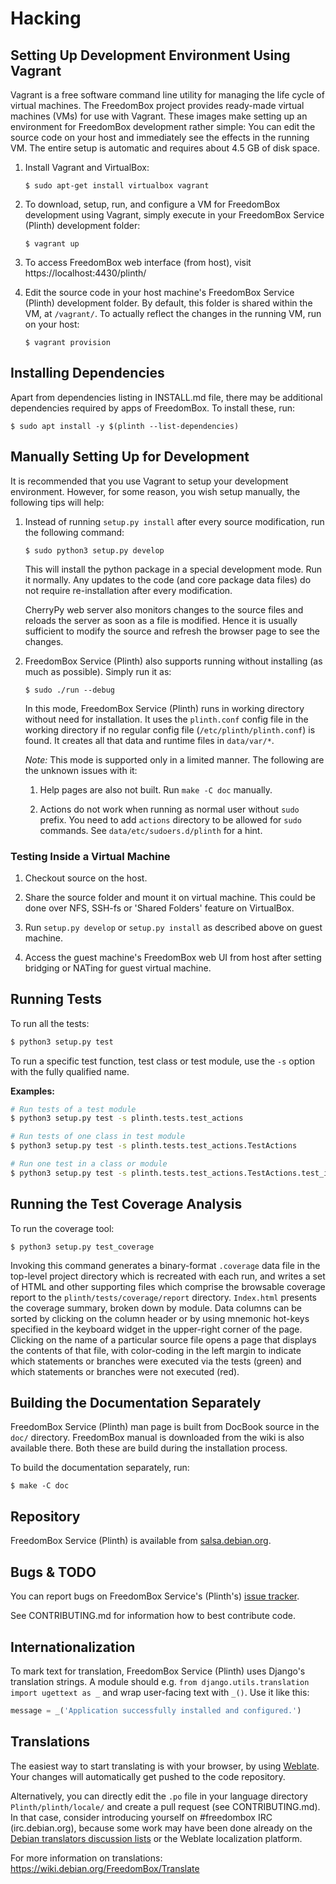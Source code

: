 # Hacking

## Setting Up Development Environment Using Vagrant

Vagrant is a free software command line utility for managing the life cycle of
virtual machines. The FreedomBox project provides ready-made virtual machines
(VMs) for use with Vagrant. These images make setting up an environment for
FreedomBox development rather simple: You can edit the source code on your host
and immediately see the effects in the running VM. The entire setup is automatic
and requires about 4.5 GB of disk space.

1. Install Vagrant and VirtualBox:

   ```
   $ sudo apt-get install virtualbox vagrant
   ```

2. To download, setup, run, and configure a VM for FreedomBox development using
   Vagrant, simply execute in your FreedomBox Service (Plinth) development
   folder:

   ```
   $ vagrant up
   ```

3. To access FreedomBox web interface (from host), visit
   https://localhost:4430/plinth/

4. Edit the source code in your host machine's FreedomBox Service (Plinth)
   development folder. By default, this folder is shared within the VM, at
   `/vagrant/`. To actually reflect the changes in the running VM, run on your
   host:

   ```
   $ vagrant provision
   ```

## Installing Dependencies

Apart from dependencies listing in INSTALL.md file, there may be additional
dependencies required by apps of FreedomBox. To install these, run:

```
$ sudo apt install -y $(plinth --list-dependencies)
```

## Manually Setting Up for Development

It is recommended that you use Vagrant to setup your development environment.
However, for some reason, you wish setup manually, the following tips will help:

1. Instead of running `setup.py install` after every source modification, run
   the following command:

   ```
   $ sudo python3 setup.py develop
   ```

   This will install the python package in a special development mode.  Run it
   normally.  Any updates to the code (and core package data files) do not
   require re-installation after every modification.

   CherryPy web server also monitors changes to the source files and reloads
   the server as soon as a file is modified.  Hence it is usually sufficient
   to modify the source and refresh the browser page to see the changes.

2. FreedomBox Service (Plinth) also supports running without installing (as much
   as possible). Simply run it as:

   ```
   $ sudo ./run --debug
   ```

   In this mode, FreedomBox Service (Plinth) runs in working directory without
   need for installation. It uses the `plinth.conf` config file in the working
   directory if no regular config file (`/etc/plinth/plinth.conf`) is found. It
   creates all that data and runtime files in `data/var/*`.

   *Note:* This mode is supported only in a limited manner.  The following are
   the unknown issues with it:

    1. Help pages are also not built. Run `make -C doc` manually.

    2. Actions do not work when running as normal user without `sudo` prefix.
       You need to add `actions` directory to be allowed for `sudo` commands.
       See `data/etc/sudoers.d/plinth` for a hint.

### Testing Inside a Virtual Machine

1. Checkout source on the host.

2. Share the source folder and mount it on virtual machine.  This could be done
   over NFS, SSH-fs or 'Shared Folders' feature on VirtualBox.

3. Run `setup.py develop` or `setup.py install` as described above on guest
   machine.

4. Access the guest machine's FreedomBox web UI from host after setting bridging
   or NATing for guest virtual machine.

## Running Tests

To run all the tests:

```bash
$ python3 setup.py test
```

To run a specific test function, test class or test module, use the `-s` option
with the fully qualified name.

**Examples:**

```bash
# Run tests of a test module
$ python3 setup.py test -s plinth.tests.test_actions

# Run tests of one class in test module
$ python3 setup.py test -s plinth.tests.test_actions.TestActions

# Run one test in a class or module
$ python3 setup.py test -s plinth.tests.test_actions.TestActions.test_is_package_manager_busy
```

## Running the Test Coverage Analysis

To run the coverage tool:

```
$ python3 setup.py test_coverage
```

Invoking this command generates a binary-format `.coverage` data file in
the top-level project directory which is recreated with each run, and
writes a set of HTML and other supporting files which comprise the
browsable coverage report to the `plinth/tests/coverage/report` directory.
`Index.html` presents the coverage summary, broken down by module.  Data
columns can be sorted by clicking on the column header or by using mnemonic
hot-keys specified in the keyboard widget in the upper-right corner of the
page.  Clicking on the name of a particular source file opens a page that
displays the contents of that file, with color-coding in the left margin to
indicate which statements or branches were executed via the tests (green)
and which statements or branches were not executed (red).

## Building the Documentation Separately

FreedomBox Service (Plinth) man page is built from DocBook source in the `doc/`
directory. FreedomBox manual is downloaded from the wiki is also available
there. Both these are build during the installation process.

To build the documentation separately, run:

```
$ make -C doc
```

## Repository

FreedomBox Service (Plinth) is available from
[salsa.debian.org](https://salsa.debian.org/freedombox-team/plinth).

## Bugs & TODO

You can report bugs on FreedomBox Service's (Plinth's) [issue
tracker](https://salsa.debian.org/freedombox-team/plinth/issues).

See CONTRIBUTING.md for information how to best contribute code.

## Internationalization

To mark text for translation, FreedomBox Service (Plinth) uses Django's
translation strings. A module should e.g. `from django.utils.translation import
ugettext as _` and wrap user-facing text with `_()`. Use it like this:

```python
message = _('Application successfully installed and configured.')
```

## Translations

The easiest way to start translating is with your browser, by using
[Weblate](https://hosted.weblate.org/projects/freedombox/plinth/).
Your changes will automatically get pushed to the code repository.

Alternatively, you can directly edit the `.po` file in your language directory
`Plinth/plinth/locale/` and create a pull request (see CONTRIBUTING.md).
In that case, consider introducing yourself on #freedombox IRC (irc.debian.org),
because some work may have been done already on the [Debian translators
discussion lists](https://www.debian.org/MailingLists/subscribe)
or the Weblate localization platform.

For more information on translations: https://wiki.debian.org/FreedomBox/Translate
